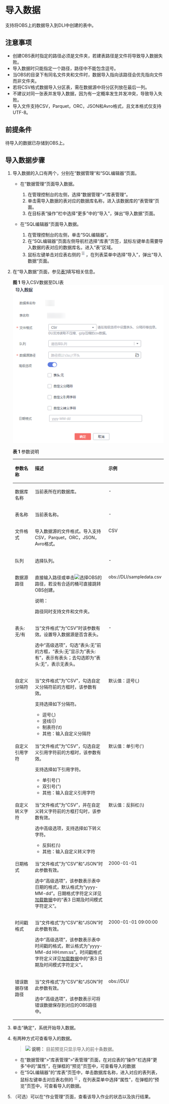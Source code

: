 # 导入数据<a name="dli_01_0253"></a>

支持将OBS上的数据导入到DLI中创建的表中。

## 注意事项<a name="section321713588229"></a>

-   创建OBS表时指定的路径必须是文件夹，若建表路径是文件将导致导入数据失败。
-   导入数据时只能指定一个路径，路径中不能包含逗号。
-   当OBS的目录下有同名文件夹和文件时，数据导入指向该路径会优先指向文件而非文件夹。
-   若将CSV格式数据导入分区表，需在数据源中将分区列放在最后一列。
-   不建议对同一张表并发导入数据，因为有一定概率发生并发冲突，导致导入失败。
-   导入文件支持CSV，Parquet，ORC，JSON和Avro格式，且文本格式仅支持UTF-8。

## 前提条件<a name="section46923850144935"></a>

待导入的数据已存储到OBS上。

## 导入数据步骤<a name="section1935812127104"></a>

1.  导入数据的入口有两个，分别在“数据管理“和“SQL编辑器“页面。
    -   在“数据管理“页面导入数据。
        1.  在管理控制台的左侧，选择“数据管理“\>“库表管理“。
        2.  单击需导入数据的表对应的数据库名称，进入该数据库的“表管理”页面。
        3.  在目标表“操作”栏中选择“更多”中的“导入”，弹出“导入数据“页面。

    -   在“SQL编辑器“页面导入数据。
        1.  在管理控制台的左侧，单击“SQL编辑器“。
        2.  在“SQL编辑器“页面左侧导航栏选择“库表”页签，鼠标左键单击需要导入数据的表对应的数据库名，进入“表”区域。
        3.  鼠标左键单击对应表右侧的![](figures/zh-cn_image_0237990324.png)，在列表菜单中选择“导入”，弹出“导入数据“页面。

2.  在“导入数据”页面，参见[表1](#table48581581434)填写相关信息。

    **图 1**  导入CSV数据至DLI表<a name="fig684328336"></a>  
    ![](figures/导入CSV数据至DLI表.png "导入CSV数据至DLI表")

    **表 1**  参数说明

    <a name="table48581581434"></a>
    <table><thead align="left"><tr id="row3843181339"><th class="cellrowborder" valign="top" width="20.3%" id="mcps1.2.4.1.1"><p id="p1984310813310"><a name="p1984310813310"></a><a name="p1984310813310"></a>参数名称</p>
    </th>
    <th class="cellrowborder" valign="top" width="64.2%" id="mcps1.2.4.1.2"><p id="p884311813319"><a name="p884311813319"></a><a name="p884311813319"></a>描述</p>
    </th>
    <th class="cellrowborder" valign="top" width="15.5%" id="mcps1.2.4.1.3"><p id="p98437819316"><a name="p98437819316"></a><a name="p98437819316"></a>示例</p>
    </th>
    </tr>
    </thead>
    <tbody><tr id="row158441581431"><td class="cellrowborder" valign="top" width="20.3%" headers="mcps1.2.4.1.1 "><p id="p6844984317"><a name="p6844984317"></a><a name="p6844984317"></a>数据库名称</p>
    </td>
    <td class="cellrowborder" valign="top" width="64.2%" headers="mcps1.2.4.1.2 "><p id="p7844681939"><a name="p7844681939"></a><a name="p7844681939"></a>当前表所在的数据库。</p>
    </td>
    <td class="cellrowborder" valign="top" width="15.5%" headers="mcps1.2.4.1.3 "><p id="p28441781835"><a name="p28441781835"></a><a name="p28441781835"></a>-</p>
    </td>
    </tr>
    <tr id="row17844387312"><td class="cellrowborder" valign="top" width="20.3%" headers="mcps1.2.4.1.1 "><p id="p78448817317"><a name="p78448817317"></a><a name="p78448817317"></a>表名称</p>
    </td>
    <td class="cellrowborder" valign="top" width="64.2%" headers="mcps1.2.4.1.2 "><p id="p13844381635"><a name="p13844381635"></a><a name="p13844381635"></a>当前表名称。</p>
    </td>
    <td class="cellrowborder" valign="top" width="15.5%" headers="mcps1.2.4.1.3 "><p id="p484416814318"><a name="p484416814318"></a><a name="p484416814318"></a>-</p>
    </td>
    </tr>
    <tr id="row18459820311"><td class="cellrowborder" valign="top" width="20.3%" headers="mcps1.2.4.1.1 "><p id="p184410811311"><a name="p184410811311"></a><a name="p184410811311"></a>文件格式</p>
    </td>
    <td class="cellrowborder" valign="top" width="64.2%" headers="mcps1.2.4.1.2 "><p id="p1184410812310"><a name="p1184410812310"></a><a name="p1184410812310"></a>导入数据源的文件格式。导入支持CSV，Parquet，ORC，JSON，Avro格式。</p>
    </td>
    <td class="cellrowborder" valign="top" width="15.5%" headers="mcps1.2.4.1.3 "><p id="p2844889313"><a name="p2844889313"></a><a name="p2844889313"></a>CSV</p>
    </td>
    </tr>
    <tr id="row138451587312"><td class="cellrowborder" valign="top" width="20.3%" headers="mcps1.2.4.1.1 "><p id="p168457815316"><a name="p168457815316"></a><a name="p168457815316"></a>队列</p>
    </td>
    <td class="cellrowborder" valign="top" width="64.2%" headers="mcps1.2.4.1.2 "><p id="p1684517810310"><a name="p1684517810310"></a><a name="p1684517810310"></a>选择队列。</p>
    </td>
    <td class="cellrowborder" valign="top" width="15.5%" headers="mcps1.2.4.1.3 "><p id="p19845485312"><a name="p19845485312"></a><a name="p19845485312"></a>-</p>
    </td>
    </tr>
    <tr id="row13845148639"><td class="cellrowborder" valign="top" width="20.3%" headers="mcps1.2.4.1.1 "><p id="p178451288318"><a name="p178451288318"></a><a name="p178451288318"></a>数据源路径</p>
    </td>
    <td class="cellrowborder" valign="top" width="64.2%" headers="mcps1.2.4.1.2 "><p id="p15845286316"><a name="p15845286316"></a><a name="p15845286316"></a>直接输入路径或单击<a name="image98451381736"></a><a name="image98451381736"></a><span><img id="image98451381736" src="figures/icon-浏览.png"></span>选择OBS的路径，若没有合适的桶可直接跳转OBS创建。</p>
    <div class="note" id="note3205452194215"><a name="note3205452194215"></a><a name="note3205452194215"></a><span class="notetitle"> 说明： </span><div class="notebody"><p id="p7205155219427"><a name="p7205155219427"></a><a name="p7205155219427"></a>路径同时支持文件和文件夹。</p>
    </div></div>
    </td>
    <td class="cellrowborder" valign="top" width="15.5%" headers="mcps1.2.4.1.3 "><p id="p14845158237"><a name="p14845158237"></a><a name="p14845158237"></a>obs://DLI/sampledata.csv</p>
    </td>
    </tr>
    <tr id="row17846481431"><td class="cellrowborder" valign="top" width="20.3%" headers="mcps1.2.4.1.1 "><p id="p16846128931"><a name="p16846128931"></a><a name="p16846128931"></a>表头:无/有</p>
    </td>
    <td class="cellrowborder" valign="top" width="64.2%" headers="mcps1.2.4.1.2 "><p id="p9543131714501"><a name="p9543131714501"></a><a name="p9543131714501"></a>当<span class="parmname" id="parmname254331765014"><a name="parmname254331765014"></a><a name="parmname254331765014"></a>“文件格式”</span>为<span class="parmvalue" id="parmvalue2543201713501"><a name="parmvalue2543201713501"></a><a name="parmvalue2543201713501"></a>“CSV”</span>时该参数有效。设置导入数据源是否含表头。</p>
    <p id="p784648833"><a name="p784648833"></a><a name="p784648833"></a>选中<span class="parmname" id="parmname15361161464715"><a name="parmname15361161464715"></a><a name="parmname15361161464715"></a>“高级选项”</span>，勾选<span class="parmname" id="parmname1353042144718"><a name="parmname1353042144718"></a><a name="parmname1353042144718"></a>“表头:无”</span>前的方框，<span class="parmname" id="parmname063982314814"><a name="parmname063982314814"></a><a name="parmname063982314814"></a>“表头:无”</span>显示为<span class="parmname" id="parmname1790112818475"><a name="parmname1790112818475"></a><a name="parmname1790112818475"></a>“表头:有”</span>，表示有表头；去勾选即为<span class="parmname" id="parmname171354719481"><a name="parmname171354719481"></a><a name="parmname171354719481"></a>“表头:无”</span>，表示无表头。</p>
    </td>
    <td class="cellrowborder" valign="top" width="15.5%" headers="mcps1.2.4.1.3 "><p id="p1846128435"><a name="p1846128435"></a><a name="p1846128435"></a>-</p>
    </td>
    </tr>
    <tr id="row17848281439"><td class="cellrowborder" valign="top" width="20.3%" headers="mcps1.2.4.1.1 "><p id="p16846118734"><a name="p16846118734"></a><a name="p16846118734"></a>自定义分隔符</p>
    </td>
    <td class="cellrowborder" valign="top" width="64.2%" headers="mcps1.2.4.1.2 "><p id="p148473813317"><a name="p148473813317"></a><a name="p148473813317"></a>当<span class="parmname" id="parmname48471985316"><a name="parmname48471985316"></a><a name="parmname48471985316"></a>“文件格式”</span>为<span class="parmvalue" id="parmvalue984714814311"><a name="parmvalue984714814311"></a><a name="parmvalue984714814311"></a>“CSV”</span>，勾选自定义分隔符前的方框时，该参数有效。</p>
    <p id="p7847188036"><a name="p7847188036"></a><a name="p7847188036"></a>支持选择如下分隔符。</p>
    <a name="ul284815816316"></a><a name="ul284815816316"></a><ul id="ul284815816316"><li>逗号(,)</li><li>竖线(|)</li><li>制表符(\t)</li><li>其他：输入自定义分隔符</li></ul>
    </td>
    <td class="cellrowborder" valign="top" width="15.5%" headers="mcps1.2.4.1.3 "><p id="p28481285312"><a name="p28481285312"></a><a name="p28481285312"></a>默认值：逗号(,)</p>
    </td>
    </tr>
    <tr id="row58497819310"><td class="cellrowborder" valign="top" width="20.3%" headers="mcps1.2.4.1.1 "><p id="p18848489316"><a name="p18848489316"></a><a name="p18848489316"></a>自定义引用字符</p>
    </td>
    <td class="cellrowborder" valign="top" width="64.2%" headers="mcps1.2.4.1.2 "><p id="p18849981133"><a name="p18849981133"></a><a name="p18849981133"></a>当<span class="parmname" id="parmname6848681832"><a name="parmname6848681832"></a><a name="parmname6848681832"></a>“文件格式”</span>为<span class="parmvalue" id="parmvalue18481781937"><a name="parmvalue18481781937"></a><a name="parmvalue18481781937"></a>“CSV”</span>，勾选自定义引用字符前的方框时，该参数有效。</p>
    <p id="p108494814317"><a name="p108494814317"></a><a name="p108494814317"></a>支持选择如下引用字符。</p>
    <a name="ul15849288318"></a><a name="ul15849288318"></a><ul id="ul15849288318"><li>单引号(')</li><li>双引号(")</li><li>其他：输入自定义引用字符</li></ul>
    </td>
    <td class="cellrowborder" valign="top" width="15.5%" headers="mcps1.2.4.1.3 "><p id="p12849281739"><a name="p12849281739"></a><a name="p12849281739"></a>默认值：单引号(')</p>
    </td>
    </tr>
    <tr id="row15850884319"><td class="cellrowborder" valign="top" width="20.3%" headers="mcps1.2.4.1.1 "><p id="p98491281834"><a name="p98491281834"></a><a name="p98491281834"></a>自定义转义字符</p>
    </td>
    <td class="cellrowborder" valign="top" width="64.2%" headers="mcps1.2.4.1.2 "><p id="p19849581635"><a name="p19849581635"></a><a name="p19849581635"></a>当<span class="parmname" id="parmname38499814316"><a name="parmname38499814316"></a><a name="parmname38499814316"></a>“文件格式”</span>为<span class="parmvalue" id="parmvalue198492088317"><a name="parmvalue198492088317"></a><a name="parmvalue198492088317"></a>“CSV”</span>，并在自定义转义字符前的方框打勾时，该参数有效。</p>
    <p id="p1885017815318"><a name="p1885017815318"></a><a name="p1885017815318"></a>选中高级选项，支持选择如下转义字符。</p>
    <a name="ul9850081736"></a><a name="ul9850081736"></a><ul id="ul9850081736"><li>反斜杠(\)</li><li>其他：输入自定义转义字符</li></ul>
    </td>
    <td class="cellrowborder" valign="top" width="15.5%" headers="mcps1.2.4.1.3 "><p id="p12850081234"><a name="p12850081234"></a><a name="p12850081234"></a>默认值：反斜杠(\)</p>
    </td>
    </tr>
    <tr id="row88514818311"><td class="cellrowborder" valign="top" width="20.3%" headers="mcps1.2.4.1.1 "><p id="p98507815314"><a name="p98507815314"></a><a name="p98507815314"></a>日期格式</p>
    </td>
    <td class="cellrowborder" valign="top" width="64.2%" headers="mcps1.2.4.1.2 "><p id="p1285020810315"><a name="p1285020810315"></a><a name="p1285020810315"></a>当<span class="parmname" id="parmname28507816310"><a name="parmname28507816310"></a><a name="parmname28507816310"></a>“文件格式”</span>为<span class="parmvalue" id="parmvalue1850384316"><a name="parmvalue1850384316"></a><a name="parmvalue1850384316"></a>“CSV”</span>和<span class="parmvalue" id="parmvalue13850484319"><a name="parmvalue13850484319"></a><a name="parmvalue13850484319"></a>“JSON”</span>时此参数有效。</p>
    <p id="p3851128437"><a name="p3851128437"></a><a name="p3851128437"></a>选中<span class="parmvalue" id="parmvalue1185128335"><a name="parmvalue1185128335"></a><a name="parmvalue1185128335"></a>“高级选项”</span>，该参数表示表中日期的格式，默认格式为<span class="parmname" id="parmname14851781531"><a name="parmname14851781531"></a><a name="parmname14851781531"></a>“yyyy-MM-dd”</span>。日期格式字符定义详见<a href="https://support.huaweicloud.com/sqlreference-dli/dli_08_0100.html" target="_blank" rel="noopener noreferrer">加载数据</a>中的“表3 日期及时间模式字符定义”。</p>
    </td>
    <td class="cellrowborder" valign="top" width="15.5%" headers="mcps1.2.4.1.3 "><p id="p15851582314"><a name="p15851582314"></a><a name="p15851582314"></a>2000-01-01</p>
    </td>
    </tr>
    <tr id="row1685317817310"><td class="cellrowborder" valign="top" width="20.3%" headers="mcps1.2.4.1.1 "><p id="p1585178432"><a name="p1585178432"></a><a name="p1585178432"></a>时间戳格式</p>
    </td>
    <td class="cellrowborder" valign="top" width="64.2%" headers="mcps1.2.4.1.2 "><p id="p13852181332"><a name="p13852181332"></a><a name="p13852181332"></a>当<span class="parmname" id="parmname15852388318"><a name="parmname15852388318"></a><a name="parmname15852388318"></a>“文件格式”</span>为<span class="parmvalue" id="parmvalue285298937"><a name="parmvalue285298937"></a><a name="parmvalue285298937"></a>“CSV”</span>和<span class="parmvalue" id="parmvalue19852181231"><a name="parmvalue19852181231"></a><a name="parmvalue19852181231"></a>“JSON”</span>时此参数有效。</p>
    <p id="p16852168533"><a name="p16852168533"></a><a name="p16852168533"></a>选中<span class="parmvalue" id="parmvalue2852486315"><a name="parmvalue2852486315"></a><a name="parmvalue2852486315"></a>“高级选项”</span>，该参数表示表中时间戳的格式，默认格式为<span class="parmname" id="parmname88521581739"><a name="parmname88521581739"></a><a name="parmname88521581739"></a>“yyyy-MM-dd HH:mm:ss”</span>。时间戳格式字符定义详见<a href="https://support.huaweicloud.com/sqlreference-dli/dli_08_0100.html" target="_blank" rel="noopener noreferrer">加载数据</a>中的“表3 日期及时间模式字符定义”。</p>
    </td>
    <td class="cellrowborder" valign="top" width="15.5%" headers="mcps1.2.4.1.3 "><p id="p148526811314"><a name="p148526811314"></a><a name="p148526811314"></a>2000-01-01 09:00:00</p>
    </td>
    </tr>
    <tr id="row1285810818311"><td class="cellrowborder" valign="top" width="20.3%" headers="mcps1.2.4.1.1 "><p id="p88531980320"><a name="p88531980320"></a><a name="p88531980320"></a>错误数据存储路径</p>
    </td>
    <td class="cellrowborder" valign="top" width="64.2%" headers="mcps1.2.4.1.2 "><p id="p10857178834"><a name="p10857178834"></a><a name="p10857178834"></a>当<span class="parmname" id="parmname38531980310"><a name="parmname38531980310"></a><a name="parmname38531980310"></a>“文件格式”</span>为<span class="parmvalue" id="parmvalue1985319816320"><a name="parmvalue1985319816320"></a><a name="parmvalue1985319816320"></a>“CSV”</span>和<span class="parmvalue" id="parmvalue168531081638"><a name="parmvalue168531081638"></a><a name="parmvalue168531081638"></a>“JSON”</span>时此参数有效。</p>
    <p id="p10857381137"><a name="p10857381137"></a><a name="p10857381137"></a>选中<span class="parmvalue" id="parmvalue88571881733"><a name="parmvalue88571881733"></a><a name="parmvalue88571881733"></a>“高级选项”</span>，该参数表示可将错误数据保存到对应的OBS路径中。</p>
    </td>
    <td class="cellrowborder" valign="top" width="15.5%" headers="mcps1.2.4.1.3 "><p id="p13857178135"><a name="p13857178135"></a><a name="p13857178135"></a>obs://DLI/</p>
    </td>
    </tr>
    </tbody>
    </table>

3.  单击“确定“，系统开始导入数据。
4.  有两种方式可查看导入的数据。

    >![](public_sys-resources/icon-note.gif) **说明：** 
    >目前预览只显示导入的前十条数据。

    -   在“数据管理”\>“库表管理”\>“表管理”页面，在对应表的“操作”栏选择“更多”中的“属性”，在弹框的“预览”页签中，可查看导入的数据
    -   在“SQL编辑器”的“库表”页签中，单击数据库名称，进入对应的表列表，鼠标左键单击对应表右侧的![](figures/zh-cn_image_0237994911.png)，在列表菜单中选择“属性”，在弹框的“预览”页签中，可查看导入的数据。

5.  （可选）可以在“作业管理“页面，查看该导入作业的状态以及执行结果。

